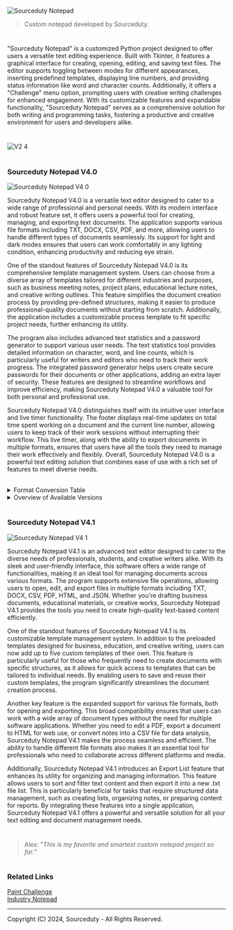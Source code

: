 ![Sourceduty Notepad](https://github.com/sourceduty/Notepad/assets/123030236/764a8833-0658-43f0-90eb-cb786f433644)

> Custom notepad developed by Sourceduty.

#

"Sourceduty Notepad" is a customized Python project designed to offer users a versatile text editing experience. Built with Tkinter, it features a graphical interface for creating, opening, editing, and saving text files. The editor supports toggling between modes for different appearances, inserting predefined templates, displaying line numbers, and providing status information like word and character counts. Additionally, it offers a "Challenge" menu option, prompting users with creative writing challenges for enhanced engagement. With its customizable features and expandable functionality, "Sourceduty Notepad" serves as a comprehensive solution for both writing and programming tasks, fostering a productive and creative environment for users and developers alike.

#

![V2 4](https://github.com/sourceduty/Notepad/assets/123030236/47ba27f8-3b30-4be8-b285-5ecc5d6d5b1f)

#
### Sourceduty Notepad V4.0

![Sourceduty Notepad V4 0](https://github.com/user-attachments/assets/de2f1f12-59d0-4116-af16-80d8f8039125)

Sourceduty Notepad V4.0 is a versatile text editor designed to cater to a wide range of professional and personal needs. With its modern interface and robust feature set, it offers users a powerful tool for creating, managing, and exporting text documents. The application supports various file formats including TXT, DOCX, CSV, PDF, and more, allowing users to handle different types of documents seamlessly. Its support for light and dark modes ensures that users can work comfortably in any lighting condition, enhancing productivity and reducing eye strain.

One of the standout features of Sourceduty Notepad V4.0 is its comprehensive template management system. Users can choose from a diverse array of templates tailored for different industries and purposes, such as business meeting notes, project plans, educational lecture notes, and creative writing outlines. This feature simplifies the document creation process by providing pre-defined structures, making it easier to produce professional-quality documents without starting from scratch. Additionally, the application includes a customizable process template to fit specific project needs, further enhancing its utility.

The program also includes advanced text statistics and a password generator to support various user needs. The text statistics tool provides detailed information on character, word, and line counts, which is particularly useful for writers and editors who need to track their work progress. The integrated password generator helps users create secure passwords for their documents or other applications, adding an extra layer of security. These features are designed to streamline workflows and improve efficiency, making Sourceduty Notepad V4.0 a valuable tool for both personal and professional use.

Sourceduty Notepad V4.0 distinguishes itself with its intuitive user interface and live timer functionality. The footer displays real-time updates on total time spent working on a document and the current line number, allowing users to keep track of their work sessions without interrupting their workflow. This live timer, along with the ability to export documents in multiple formats, ensures that users have all the tools they need to manage their work effectively and flexibly. Overall, Sourceduty Notepad V4.0 is a powerful text editing solution that combines ease of use with a rich set of features to meet diverse needs.

<br>
<details><summary>Format Conversion Table</summary>
<br>

```
+---------------------+---------------------------------+---------------------------------+
| Opened Format       | Converts To .txt                | Can Export To                  |
+---------------------+---------------------------------+---------------------------------+
| .txt (Text File)    | .txt                            | .txt, .md (Markdown),          |
|                     |                                 | .docx (Word Document),         |
|                     |                                 | .pdf (PDF Document),           |
|                     |                                 | .csv (CSV File),               |
|                     |                                 | .html (HTML File),             |
|                     |                                 | .json (JSON File)              |
+---------------------+---------------------------------+---------------------------------+
| .md (Markdown)      | .txt                            | .txt, .md (Markdown),          |
|                     |                                 | .docx (Word Document),         |
|                     |                                 | .pdf (PDF Document),           |
|                     |                                 | .csv (CSV File),               |
|                     |                                 | .html (HTML File),             |
|                     |                                 | .json (JSON File)              |
+---------------------+---------------------------------+---------------------------------+
| .docx (Word)        | .txt                            | .txt, .md (Markdown),          |
|                     |                                 | .docx (Word Document),         |
|                     |                                 | .pdf (PDF Document),           |
|                     |                                 | .csv (CSV File),               |
|                     |                                 | .html (HTML File),             |
|                     |                                 | .json (JSON File)              |
+---------------------+---------------------------------+---------------------------------+
| .pdf (PDF)          | .txt                            | .txt, .md (Markdown),          |
|                     |                                 | .docx (Word Document),         |
|                     |                                 | .pdf (PDF Document),           |
|                     |                                 | .csv (CSV File),               |
|                     |                                 | .html (HTML File),             |
|                     |                                 | .json (JSON File)              |
+---------------------+---------------------------------+---------------------------------+
| .csv (CSV)          | .txt                            | .txt, .md (Markdown),          |
|                     |                                 | .docx (Word Document),         |
|                     |                                 | .pdf (PDF Document),           |
|                     |                                 | .csv (CSV File),               |
|                     |                                 | .html (HTML File),             |
|                     |                                 | .json (JSON File)              |
+---------------------+---------------------------------+---------------------------------+
| .html (HTML)        | .txt                            | .txt, .md (Markdown),          |
|                     |                                 | .docx (Word Document),         |
|                     |                                 | .pdf (PDF Document),           |
|                     |                                 | .csv (CSV File),               |
|                     |                                 | .html (HTML File),             |
|                     |                                 | .json (JSON File)              |
+---------------------+---------------------------------+---------------------------------+
| .json (JSON)        | .txt                            | .txt, .md (Markdown),          |
|                     |                                 | .docx (Word Document),         |
|                     |                                 | .pdf (PDF Document),           |
|                     |                                 | .csv (CSV File),               |
|                     |                                 | .html (HTML File),             |
|                     |                                 | .json (JSON File)              |
+---------------------+---------------------------------+---------------------------------+
```

<br>
</details>

<details><summary>Overview of Available Versions</summary>
<br>

Version Evolution Overview

1. Version 1.0:
   
   - This version is provided as a Python script (`Sourceduty Notepad 1.0.py`).
   - Features include a `TextEditor` class with predefined text templates for various document types such as "Book Index", "Invoice", "Instructions", and "Recipe".
   - Utilizes tkinter for the graphical user interface (GUI).

3. Version 1.2:
   
   - This version contains multiple Python files (`main.py`, `templates.py`, `text_editor.py`) and a compiled executable (`Sourceduty Notepad 1.2.exe`).
   - The Python script (`main.py`) shows significant changes from version 1.0, particularly the removal of the `TEMPLATES` dictionary and associated functionalities.
   - Likely indicates the beginning of a modular approach, separating concerns into different files (`templates.py`, `text_editor.py`), although specific features of these modules are not directly comparable due to the binary nature of the `.exe` file.

4. Version 1.5:
   - This version is provided as an executable file (`Sourceduty Notepad V1.5.exe`), and a zip file (`V1.5.zip`) suggests additional resources or related files.
   - The presence of a compiled executable without source code files for easy comparison suggests this version has been packaged for distribution, indicating a more mature or user-friendly release.
   - Changes from the previous versions could include feature enhancements, bug fixes, or optimizations but are not directly accessible without analyzing the binary.

5. Version 2.0:
   
   - This version is also provided as an executable file (`Sourceduty Notepad 2.0.exe`).
   - Like version 1.5, this version appears to be compiled and packaged for end users, likely including further enhancements or major feature additions not directly visible through code inspection.
   - The jump to version 2.0 might indicate significant upgrades or new feature sets, but again, these are not directly inspectable in the binary form.

6. Version 2.3:
   
   - This version is provided as a set of Python scripts (`main.py`, `new_challenge.py`, `templates.py`, `text_editor.py`).
   - The structure suggests a more developed modular design, separating the main logic from additional features and utilities.
   - Likely introduces new features or optimizations not present in previous versions, as indicated by the addition of `new_challenge.py`.

7. Version 2.4:
   
   - Similar in structure to version 2.3, with the same set of Python scripts (`main.py`, `new_challenge.py`, `templates.py`, `text_editor.py`).
   - The main difference from version 2.3 is the updated version number in the header, suggesting a minor update or patch.
   - Indicates that this version might focus on bug fixes, optimizations, or minor enhancements.

8. Version 3.0:
   - This version is provided as both a compiled executable (`Sourceduty Notepad V3.0.exe`) and a set of Python scripts (`main.py`, `templates.py`, `text_editor.py`).
   - The addition of an executable file suggests readiness for wider distribution, while the scripts indicate ongoing development and modular design.
   - Significant changes include the reintroduction of open-source licensing comments and potential enhancements in the GUI or core functionality.

9. Version 4.0:

   - This version marks a major evolution, provided as a Python script (`Sourceduty Notepad V4.0.py`), with additional documentation and a license file.
   - The codebase shows a substantial increase in functionality, with new imports for file handling, markdown processing, document generation, and more.
   - Introduces a new `TEMPLATES` dictionary with predefined templates for business, project management, and routine documentation.
   - Adds a variety of new features, such as dark/light mode toggles, text statistics, password generation, and enhanced user interaction options.
   - Reflects a significant expansion of the application's capabilities, indicating a mature and feature-rich product.

Comparison and Evolution:

From Version 1.0 to Version 1.2:

   - The transition from version 1.0 to 1.2 shows a shift from a monolithic script containing all features to a more modular approach. 
   - Predefined templates are removed, potentially signaling a move towards more user-customizable or dynamic content creation.
   - The introduction of an executable file alongside modular Python scripts in version 1.2 suggests the start of packaging the application for end-user deployment while still in active development.

From Version 1.2 to Version 1.5:

   - Version 1.5 marks the transition to a fully compiled application. This version no longer includes easily accessible Python source code, implying that the focus may have shifted towards stabilizing the application and preparing it for wider distribution.
   - Given the lack of source code, the changes might include improved user interfaces, bug fixes, or added functionality that would be common in a version upgrade from 1.2 to 1.5.

From Version 1.5 to Version 2.0:

   - The jump from version 1.5 to 2.0 is significant, as indicated by the version number. This usually suggests major changes, possibly new features, a redesigned user interface, or major performance improvements.
   - Without access to the source code or detailed change logs, specific improvements are speculative, but the continuation of distributing the application as a compiled executable indicates a mature stage of development.

From Version 2.3 to Version 2.4:

   - The primary change between these two versions is an update in the version header comment, with no other functional or structural changes observed in the `main.py` file.
   - The identical file structure suggests that version 2.4 might have focused on minor improvements or fixes rather than major feature additions.

From Version 2.4 to Version 3.0:

   - Version 3.0 introduces a new comment in the header indicating the software's open-source nature, alongside new import statements for additional modules.
   - The presence of both an executable file and Python scripts suggests a dual approach to development, balancing ongoing modular enhancements with distribution readiness.

From Version 3.0 to Version 4.0:

   - Version 4.0 brings significant changes, with a large number of new imports and functionalities added, including file handling, markdown processing, document generation, and more.
   - The introduction of new templates and features such as dark/light mode, text statistics, and password generation represents a substantial expansion of the application's capabilities.
   - The overall structure and design of the code indicate a mature and feature-rich product, moving towards a comprehensive text-editing solution.

Inferences and Conclusions:

- The progression from version 1.0 to 4.0 shows a clear trajectory from initial development with raw code accessible to a refined, feature-rich application.
- Early versions focused on basic text-editing functionalities, while later versions introduced user-centric features, enhanced modularity, and a more polished user experience.
- The shift to compiled executables and the introduction of extensive new features in later versions reflect a move towards a stable, user-friendly product ready for wider distribution.
- The overall evolution of "Sourceduty Notepad" reflects typical software development patterns, with early versions being experimental and feature-rich, and later versions prioritizing stability, usability, and distribution readiness.

<br>
</details>

#
### Sourceduty Notepad V4.1

![Sourceduty Notepad V4 1](https://github.com/user-attachments/assets/9dc190bc-b8fb-4423-85eb-995d81b9fbd5)

Sourceduty Notepad V4.1 is an advanced text editor designed to cater to the diverse needs of professionals, students, and creative writers alike. With its sleek and user-friendly interface, this software offers a wide range of functionalities, making it an ideal tool for managing documents across various formats. The program supports extensive file operations, allowing users to open, edit, and export files in multiple formats including TXT, DOCX, CSV, PDF, HTML, and JSON. Whether you're drafting business documents, educational materials, or creative works, Sourceduty Notepad V4.1 provides the tools you need to create high-quality text-based content efficiently.

One of the standout features of Sourceduty Notepad V4.1 is its customizable template management system. In addition to the preloaded templates designed for business, education, and creative writing, users can now add up to five custom templates of their own. This feature is particularly useful for those who frequently need to create documents with specific structures, as it allows for quick access to templates that can be tailored to individual needs. By enabling users to save and reuse their custom templates, the program significantly streamlines the document creation process.

Another key feature is the expanded support for various file formats, both for opening and exporting. This broad compatibility ensures that users can work with a wide array of document types without the need for multiple software applications. Whether you need to edit a PDF, export a document to HTML for web use, or convert notes into a CSV file for data analysis, Sourceduty Notepad V4.1 makes the process seamless and efficient. The ability to handle different file formats also makes it an essential tool for professionals who need to collaborate across different platforms and media.

Additionally, Sourceduty Notepad V4.1 introduces an Export List feature that enhances its utility for organizing and managing information. This feature allows users to sort and filter text content and then export it into a new .txt file list. This is particularly beneficial for tasks that require structured data management, such as creating lists, organizing notes, or preparing content for reports. By integrating these features into a single application, Sourceduty Notepad V4.1 offers a powerful and versatile solution for all your text editing and document management needs.

#

> Alex: "*This is my favorite and smartest custom notepad project so far.*"

#
### Related Links

[Paint Challenge](https://github.com/sourceduty/Paint_Challenge)
<br>
[Industry Notepad](https://github.com/sourceduty/Industry_Notepad)

***
Copyright (C) 2024, Sourceduty - All Rights Reserved.
